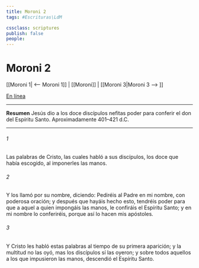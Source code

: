 ```yaml
---
title: Moroni 2
tags: #Escrituras\LdM

cssclass: scriptures
publish: false
people:
---
```


# Moroni 2
[[Moroni 1| <-- Moroni 1]] | [[Moroni]] | [[Moroni 3|Moroni 3 --> ]]

[En línea](https://churchofjesuschrist.org/study/scriptures/bofm/moro/2?lang=spa)

---
__Resumen__
Jesús dio a los doce discípulos nefitas poder para conferir el don del Espíritu Santo. Aproximadamente 401–421 d.C.

---
###### 1 
Las palabras de Cristo, las cuales habló a sus discípulos, los doce que había escogido, al imponerles las manos.

###### 2 
Y los llamó por su nombre, diciendo: Pediréis al Padre en mi nombre, con poderosa oración; y después que hayáis hecho esto, tendréis poder para que a aquel a quien impongáis las manos, le confiráis el Espíritu Santo; y en mi nombre lo conferiréis, porque así lo hacen mis apóstoles.

###### 3 
Y Cristo les habló estas palabras al tiempo de su primera aparición; y la multitud no las oyó, mas los discípulos sí las oyeron; y sobre todos aquellos a los que impusieron las manos, descendió el Espíritu Santo.

